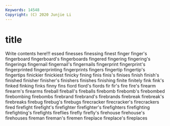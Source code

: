 ```yaml
---
Keywords: 14548
Copyright: (C) 2020 Junjie Li
---
```


# title

Write contents here!!!
essed 
finesses 
finessing 
finest 
finger
finger's 
fingerboard 
fingerboard's 
fingerboards 
fingered 
fingering 
fingering's 
fingerings 
fingernail 
fingernail's
fingernails 
fingerprint 
fingerprint's 
fingerprinted 
fingerprinting 
fingerprints 
fingers 
fingertip 
fingertip's 
fingertips
finickier 
finickiest 
finicky 
fining 
finis 
finis's 
finises 
finish 
finish's 
finished
finisher 
finisher's 
finishers 
finishes 
finishing 
finite 
finitely 
fink 
fink's 
finked
finking 
finks 
finny 
fins 
fiord 
fiord's 
fiords 
fir 
fir's 
fire
fire's 
firearm 
firearm's 
firearms 
fireball 
fireball's 
fireballs 
firebomb 
firebomb's 
firebombed
firebombing 
firebombs 
firebrand 
firebrand's 
firebrands 
firebreak 
firebreak's 
firebreaks 
firebug 
firebug's
firebugs 
firecracker 
firecracker's 
firecrackers 
fired 
firefight 
firefight's 
firefighter 
firefighter's 
firefighters
firefighting 
firefighting's 
firefights 
fireflies 
firefly 
firefly's 
firehouse 
firehouse's 
firehouses 
fireman
fireman's 
firemen 
fireplace 
fireplace's 
fireplaces 
